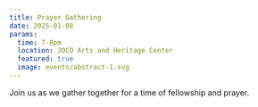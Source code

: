 ```yaml
---
title: Prayer Gathering
date: 2025-01-08
params:
  time: 7-8pm
  location: JOCO Arts and Heritage Center
  featured: true
  image: events/abstract-1.svg
---
```


Join us as we gather together for a time of fellowship and prayer.
